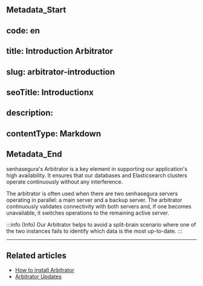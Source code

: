 ## Metadata_Start 
## code: en
## title: Introduction Arbitrator 
## slug: arbitrator-introduction 
## seoTitle: Introductionx 
## description:  
## contentType: Markdown 
## Metadata_End
senhasegura's Arbitrator is a key element in supporting our application's high availability. It ensures that our databases and Elasticsearch clusters operate continuously without any interference.

The arbitrator is often used when there are two senhasegura servers operating in parallel: a main server and a backup server. The arbitrator continuously validates connectivity with both servers and, if one becomes unavailable, it switches operations to the remaining active server.



:::info (Info)
Our Arbitrator helps to avoid a split-brain scenario where one of the two instances fails to identify which data is the most up-to-date.
:::

---
## Related articles

- [How to install Arbitrator](/v3-32/docs/arbitrator-installation)
- [Arbitrator Updates](/v3-32/docs/arbitrator-update)